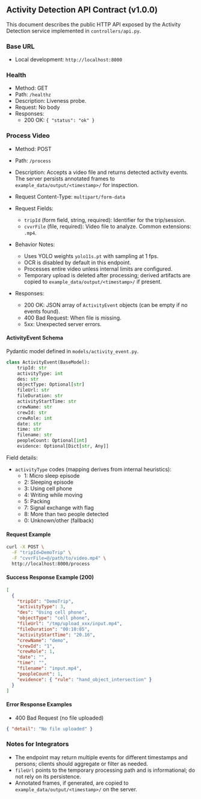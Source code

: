 ## Activity Detection API Contract (v1.0.0)

This document describes the public HTTP API exposed by the Activity Detection service implemented in `controllers/api.py`.

### Base URL

- Local development: `http://localhost:8000`

### Health

- Method: GET
- Path: `/healthz`
- Description: Liveness probe.
- Request: No body
- Responses:
  - 200 OK: `{ "status": "ok" }`

### Process Video

- Method: POST
- Path: `/process`
- Description: Accepts a video file and returns detected activity events. The server persists annotated frames to `example_data/output/<timestamp>/` for inspection.
- Request Content-Type: `multipart/form-data`
- Request Fields:
  - `tripId` (form field, string, required): Identifier for the trip/session.
  - `cvvrFile` (file, required): Video file to analyze. Common extensions: `.mp4`.

- Behavior Notes:
  - Uses YOLO weights `yolo11s.pt` with sampling at 1 fps.
  - OCR is disabled by default in this endpoint.
  - Processes entire video unless internal limits are configured.
  - Temporary upload is deleted after processing; derived artifacts are copied to `example_data/output/<timestamp>/` if present.

- Responses:
  - 200 OK: JSON array of `ActivityEvent` objects (can be empty if no events found).
  - 400 Bad Request: When file is missing.
  - 5xx: Unexpected server errors.

#### ActivityEvent Schema

Pydantic model defined in `models/activity_event.py`.

```start:finish:models/activity_event.py
class ActivityEvent(BaseModel):
    tripId: str
    activityType: int
    des: str
    objectType: Optional[str]
    fileUrl: str
    fileDuration: str
    activityStartTime: str
    crewName: str
    crewId: str
    crewRole: int
    date: str
    time: str
    filename: str
    peopleCount: Optional[int]
    evidence: Optional[Dict[str, Any]]
```

Field details:
- `activityType` codes (mapping derives from internal heuristics):
  - 1: Micro sleep episode
  - 2: Sleeping episode
  - 3: Using cell phone
  - 4: Writing while moving
  - 5: Packing
  - 7: Signal exchange with flag
  - 8: More than two people detected
  - 0: Unknown/other (fallback)

#### Request Example

```bash
curl -X POST \
  -F "tripId=DemoTrip" \
  -F "cvvrFile=@/path/to/video.mp4" \
  http://localhost:8000/process
```

#### Success Response Example (200)

```json
[
  {
    "tripId": "DemoTrip",
    "activityType": 3,
    "des": "Using cell phone",
    "objectType": "cell phone",
    "fileUrl": "/tmp/upload_xxx/input.mp4",
    "fileDuration": "00:10:05",
    "activityStartTime": "20.16",
    "crewName": "demo",
    "crewId": "1",
    "crewRole": 1,
    "date": "",
    "time": "",
    "filename": "input.mp4",
    "peopleCount": 1,
    "evidence": { "rule": "hand_object_intersection" }
  }
]
```

#### Error Response Examples

- 400 Bad Request (no file uploaded)

```json
{ "detail": "No file uploaded" }
```

### Notes for Integrators

- The endpoint may return multiple events for different timestamps and persons; clients should aggregate or filter as needed.
- `fileUrl` points to the temporary processing path and is informational; do not rely on its persistence.
- Annotated frames, if generated, are copied to `example_data/output/<timestamp>/` on the server.


